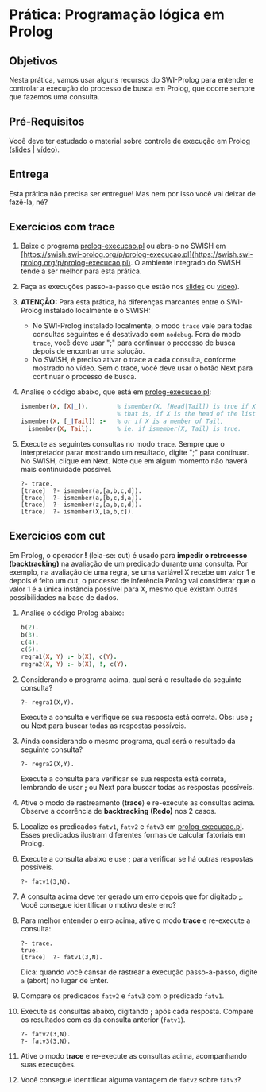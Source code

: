# Prática: Programação lógica em Prolog


## Objetivos

Nesta prática, vamos usar alguns recursos do SWI-Prolog para entender e controlar a execução do processo de busca em Prolog, que ocorre sempre que fazemos uma consulta.


## Pré-Requisitos 

Você deve ter estudado o material sobre controle de execução em Prolog (<a href="https://docs.google.com/presentation/d/1bCjpXehsiJet7a6WRd3cR0MxFNDLGQHQlMISqy00650/edit?usp=sharing">slides</a> | <a href="https://drive.google.com/file/d/1CidcdwfVqrl7OGyqjDOm0hp5a1DT9Wi0/view?usp=sharing">vídeo</a>).

## Entrega

Esta prática não precisa ser entregue! Mas nem por isso você vai deixar de fazê-la, né?



   
## Exercícios com trace



1. Baixe o programa [prolog-execucao.pl](prolog-execucao.pl) ou abra-o no SWISH em [https://swish.swi-prolog.org/p/prolog-execucao.pl](https://swish.swi-prolog.org/p/prolog-execucao.pl). O ambiente integrado do SWISH tende a ser melhor para esta prática.

2. Faça as execuções passo-a-passo que estão nos <a href="https://docs.google.com/presentation/d/1bCjpXehsiJet7a6WRd3cR0MxFNDLGQHQlMISqy00650/edit?usp=sharing">slides</a> ou <a href="https://drive.google.com/file/d/1CidcdwfVqrl7OGyqjDOm0hp5a1DT9Wi0/view?usp=sharing">vídeo</a>). 

3. **ATENÇÃO:** Para esta prática, há diferenças marcantes entre o SWI-Prolog instalado localmente e o SWISH:
   - No SWI-Prolog instalado localmente, o modo `trace` vale para todas consultas seguintes e é desativado com `nodebug`. Fora do modo `trace`, você deve usar ";" para continuar o processo de busca depois de encontrar uma solução.
   - No SWISH, é preciso ativar o trace a cada consulta, conforme mostrado no vídeo. Sem o trace, você deve usar o botão Next para continuar o processo de busca.

4. Analise o código abaixo, que está em [prolog-execucao.pl](prolog-execucao.pl):

   ```prolog
   ismember(X, [X|_]).        % ismember(X, [Head|Tail]) is true if X = Head 
                              % that is, if X is the head of the list
   ismember(X, [_|Tail]) :-   % or if X is a member of Tail,
     ismember(X, Tail).       % ie. if ismember(X, Tail) is true.
   ```

5. Execute as seguintes consultas no modo `trace`. Sempre que o interpretador parar mostrando um resultado, digite ";" para continuar. No SWISH, clique em Next. Note que em algum momento não haverá mais continuidade possível.
   ```
   ?- trace.
   [trace]  ?- ismember(a,[a,b,c,d]).
   [trace]  ?- ismember(a,[b,c,d,a]).
   [trace]  ?- ismember(z,[a,b,c,d]).
   [trace]  ?- ismember(X,[a,b,c]).
   ```

## Exercícios com cut

Em Prolog, o operador **!** (leia-se: cut) é usado para **impedir o retrocesso (backtracking)** na avaliação de um predicado durante uma consulta. Por exemplo, na avaliação de uma regra, se uma variável X recebe um valor 1 e depois é feito um cut, o processo de inferência Prolog vai considerar que o valor 1 é a única instância possível para X, mesmo que existam outras possibilidades na base de dados. 


1. Analise o código Prolog abaixo: 

   ```prolog
   b(2).
   b(3).
   c(4).
   c(5).
   regra1(X, Y) :- b(X), c(Y).
   regra2(X, Y) :- b(X), !, c(Y).
   ```

2. Considerando o programa acima, qual será o resultado da seguinte consulta? 

   ```
   ?- regra1(X,Y).
   ```
    Execute a consulta e verifique se sua resposta está correta. Obs: use **;** ou Next para buscar todas as respostas possíveis. 

3. Ainda considerando o mesmo programa, qual será o resultado da seguinte consulta? 
   ```
   ?- regra2(X,Y).
   ```
    Execute a consulta para verificar se sua resposta está correta, lembrando de usar **;** ou Next para buscar todas as respostas possíveis. 

4. Ative o modo de rastreamento (**trace**) e re-execute as consultas acima. Observe a ocorrência de **backtracking (Redo)** nos 2 casos. 

5. Localize os predicados `fatv1`, `fatv2` e `fatv3` em [prolog-execucao.pl](prolog-execucao.pl). Esses predicados ilustram diferentes formas de calcular fatoriais em Prolog. 

6. Execute a consulta abaixo e use **;** para verificar se há outras respostas possíveis. 
   ```
   ?- fatv1(3,N).
   ```

7. A consulta acima deve ter gerado um erro depois que for digitado **;**. Você consegue identificar o motivo deste erro? 

8. Para melhor entender o erro acima, ative o modo **trace** e re-execute a consulta: 
   ```
   ?- trace.
   true.
   [trace]  ?- fatv1(3,N).
   ```
   Dica: quando você cansar de rastrear a execução passo-a-passo, digite `a` (abort) no lugar de Enter. 

9. Compare os predicados ``fatv2`` e ``fatv3`` com o predicado ``fatv1``. 

10. Execute as consultas abaixo, digitando **;** após cada resposta. Compare os resultados com os da consulta anterior (``fatv1``). 
    ```
    ?- fatv2(3,N).
    ?- fatv3(3,N).
    ```

11. Ative o modo **trace** e re-execute as consultas acima, acompanhando suas execuções. 

12. Você consegue identificar alguma vantagem de ``fatv2`` sobre ``fatv3``? 

